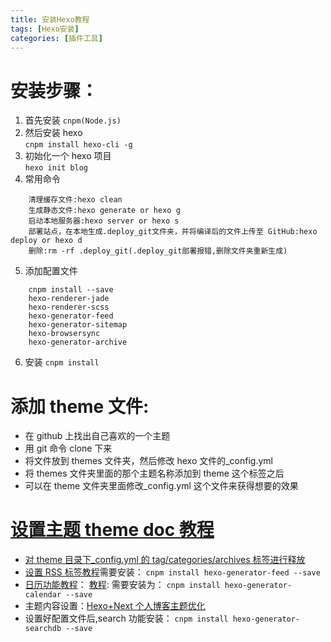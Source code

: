 ```yaml
---
title: 安装Hexo教程
tags: [Hexo安装]
categories: [插件工具]
---
```


# 安装步骤：

1. 首先安装
   `cnpm(Node.js)`
2. 然后安装 hexo  
   `cnpm install hexo-cli -g`
3. 初始化一个 hexo 项目  
   `hexo init blog`
4. 常用命令
```
	清理缓存文件:hexo clean 
	生成静态文件:hexo generate or hexo g
	启动本地服务器:hexo server or hexo s
	部署站点，在本地生成.deploy_git文件夹，并将编译后的文件上传至 GitHub:hexo deploy or hexo d
	删除:rm -rf .deploy_git(.deploy_git部署报错,删除文件夹重新生成)
```


5. 添加配置文件

```
	cnpm install --save
	hexo-renderer-jade
	hexo-renderer-scss
	hexo-generator-feed
	hexo-generator-sitemap
	hexo-browsersync
	hexo-generator-archive
```

6. 安装
   `cnpm install`

# 添加 theme 文件:

- 在 github 上找出自己喜欢的一个主题
- 用 git 命令 clone 下来
- 将文件放到 themes 文件夹，然后修改 hexo 文件的\_config.yml
- 将 themes 文件夹里面的那个主题名称添加到 theme 这个标签之后
- 可以在 theme 文件夹里面修改\_config.yml 这个文件来获得想要的效果

# [设置主题 theme doc 教程](http://theme-next.iissnan.com/theme-settings.html#author-sites)

- [对 theme 目录下\_config.yml 的 tag/categories/archives 标签进行释放](https://www.jianshu.com/p/3a05351a37dc)
- [设置 RSS 标签教程](https://www.jianshu.com/p/a79422ab2013)需要安装：
  `cnpm install hexo-generator-feed --save`
- [日历功能教程](https://www.jianshu.com/p/b9665a8e8282)：
  [教程](https://www.jianshu.com/p/5f19fc242c36):
  需要安装为：
  `cnpm install hexo-generator-calendar --save`
- 主题内容设置：[Hexo+Next 个人博客主题优化](https://www.jianshu.com/p/efbeddc5eb19)
- 设置好配置文件后,search 功能安装：
  `cnpm install hexo-generator-searchdb --save`

